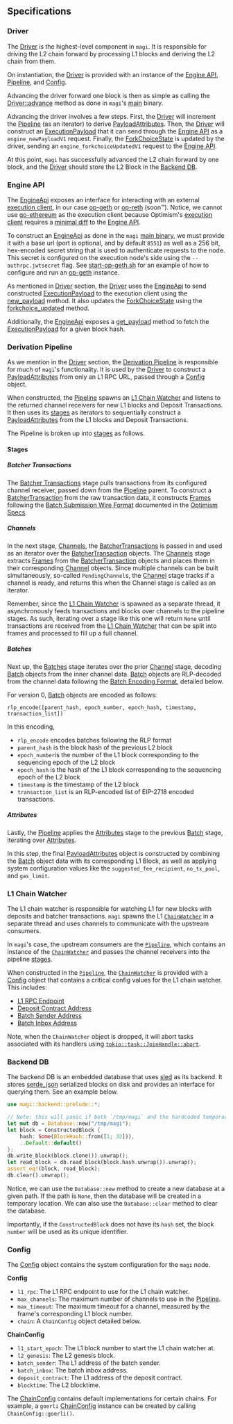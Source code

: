 ## Specifications

### Driver

The [Driver](./src/driver/mod.rs) is the highest-level component in `magi`. It is responsible for driving the L2 chain forward by processing L1 blocks and deriving the L2 chain from them.

On instantiation, the [Driver](./src/driver/mod.rs) is provided with an instance of the [Engine API](#engine-api), [Pipeline](#derivation-pipeline), and [Config](#config).

Advancing the driver forward one block is then as simple as calling the [Driver::advance](./src/driver/mod.rs#45) method as done in `magi`'s [main](./src/main.rs) binary.

Advancing the driver involves a few steps. First, the [Driver](./src/driver/mod.rs) will increment the [Pipeline](#derivation-pipeline) (as an iterator) to derive [PayloadAttributes](./src/engine/payload.rs). Then, the [Driver](./src/driver/mod.rs) will construct an [ExecutionPayload](./src/engine/payload.rs) that it can send through the [Engine API](#engine-api) as a `engine_newPayloadV1` request. Finally, the [ForkChoiceState](./src/engine/fork.rs) is updated by the driver, sending an `engine_forkchoiceUpdatedV1` request to the [Engine API](#engine-api).

At this point, `magi` has successfully advanced the L2 chain forward by one block, and the [Driver](./src/driver/mod.rs) should store the L2 Block in the [Backend DB](#backend-db).

### Engine API

The [EngineApi](./src/engine/mod.rs) exposes an interface for interacting with an external [execution client](https://ethereum.org/en/developers/docs/nodes-and-clients/#execution-clients), in our case [op-geth](https://github.com/ethereum-optimism/op-geth) or [op-reth](https://github.com/rkrasiuk/op-reth) (soon™). Notice, we cannot use [go-ethereum](https://github.com/ethereum/go-ethereum) as the execution client because Optimism's [execution client](https://github.com/ethereum-optimism/op-geth) requires a [minimal diff](https://op-geth.optimism.io/) to the [Engine API](https://github.com/ethereum/execution-apis/tree/main/src/engine).

To construct an [EngineApi](./src/engine/mod.rs) as done in the `magi` [main binary](./src/main.rs), we must provide it with a base url (port is optional, and by default `8551`) as well as a 256 bit, hex-encoded secret string that is used to authenticate requests to the node. This secret is configured on the execution node's side using the `--authrpc.jwtsecret` flag. See [start-op-geth.sh](./scripts/start-op-geth.sh) for an example of how to configure and run an [op-geth](https://github.com/ethereum-optimism/op-geth) instance.

As mentioned in [Driver](#driver) section, the [Driver](./src/driver/mod.rs) uses the [EngineApi](./src/engine/mod.rs) to send constructed [ExecutionPayload](./src/engine/payload.rs) to the execution client using the [new_payload](./src/engine/api.rs) method. It also updates the [ForkChoiceState](./src/engine/fork.rs) using the [forkchoice_updated](./src/engine/api.rs) method.

Additionally, the [EngineApi](./src/engine/mod.rs) exposes a [get_payload](./src/engine/api.rs) method to fetch the [ExecutionPayload](./src/engine/payload.rs) for a given block hash.

### Derivation Pipeline

As we mention in the [Driver](#driver) section, the [Derivation Pipeline](./src/derive/mod.rs) is responsible for much of `magi`'s functionality. It is used by the [Driver](#driver) to construct a [PayloadAttributes](./src/engine/payload.rs) from only an L1 RPC URL, passed through a [Config](#config) object.

When constructed, the [Pipeline](./src/derive/mod.rs) spawns an [L1 Chain Watcher](#l1-chain-watcher) and listens to the returned channel receivers for new L1 blocks and Deposit Transactions. It then uses its [stages](./src/derive/stages/mod.rs) as iterators to sequentially construct a [PayloadAttributes](./src/engine/payload.rs) from the L1 blocks and Deposit Transactions.

The Pipeline is broken up into [stages](./src/derive/stages/mod.rs) as follows.

#### Stages

##### Batcher Transactions

The [Batcher Transactions](./src/derive/stages/batcher.rs) stage pulls transactions from its configured channel receiver, passed down from the [Pipeline](./src/derive/mod.rs) parent. To construct a [BatcherTransaction](./src/derive/stages/batcher_transactions.rs) from the raw transaction data, it constructs [Frames](./src/derive/stages/batcher_transactions.rs) following the [Batch Submission Wire Format](https://github.com/ethereum-optimism/optimism/blob/develop/specs/derivation.md#batch-submission-wire-format) documented in the [Optimism Specs](https://github.com/ethereum-optimism/optimism/blob/develop/specs/README.md).

##### Channels

In the next stage, [Channels](./src/derive/stages/channels.rs), the [BatcherTransactions](./src/derive/stages/batcher.rs) is passed in and used as an iterator over the [BatcherTransaction](./src/derive/stages/batcher.rs) objects. The [Channels](./src/derive/stages/channels.rs) stage extracts [Frames](./src/derive/stages/batcher.rs) from the [BatcherTransaction](./src/derive/stages/batcher.rs) objects and places them in their corresponding [Channel](./src/derive/stages/channels.rs) objects. Since multiple channels can be built simultaneously, so-called `PendingChannel`s, the [Channel](./src/derive/stages/channels.rs) stage tracks if a channel is ready, and returns this when the Channel stage is called as an iterator.

Remember, since the [L1 Chain Watcher](#l1-chain-watcher) is spawned as a separate thread, it asynchronously feeds transactions and blocks over channels to the pipeline stages. As such, iterating over a stage like this one will return `None` until transactions are received from the [L1 Chain Watcher](#l1-chain-watcher) that can be split into frames and processed to fill up a full channel.

##### Batches

Next up, the [Batches](./src/derive/stages/batches.rs) stage iterates over the prior [Channel](./src/derive/stages/channels.rs) stage, decoding [Batch](./src/derive/stages/batches.rs) objects from the inner channel data. [Batch](./src/derive/stages/batches.rs) objects are RLP-decoded from the channel data following the [Batch Encoding Format](https://github.com/ethereum-optimism/optimism/blob/develop/specs/derivation.md#batch-format), detailed below.

For version 0, [Batch](./src/derive/stages/batches.rs) objects are encoded as follows:

```golang
rlp_encode([parent_hash, epoch_number, epoch_hash, timestamp, transaction_list])
```

In this encoding,
- `rlp_encode` encodes batches following the RLP format
- `parent_hash` is the block hash of the previous L2 block
- `epoch_number`is the number of the L1 block corresponding to the sequencing epoch of the L2 block
- `epoch_hash` is the hash of the L1 block corresponding to the sequencing epoch of the L2 block
- `timestamp` is the timestamp of the L2 block
- `transaction_list` is an RLP-encoded list of EIP-2718 encoded transactions.

##### Attributes

Lastly, the [Pipeline](./src/derive/mod.rs) applies the [Attributes](./src/derive/stages/attributes.rs) stage to the previous [Batch](./src/derive/stages/batches.rs) stage, iterating over [Attributes](./src/derive/stages/attributes.rs).

In this step, the final [PayloadAttributes](./src/derive/stages/attributes.rs) object is constructed by combining the [Batch](./src/derive/stages/batches.rs) object data with its corresponding L1 Block, as well as applying system configuration values like the `suggested_fee_recipient`, `no_tx_pool`, and `gas_limit`.

### L1 Chain Watcher

The L1 chain watcher is responsible for watching L1 for new blocks with deposits and batcher transactions. `magi` spawns the L1 [`ChainWatcher`](./src/l1/mod.rs) in a separate thread and uses channels to communicate with the upstream consumers.

In `magi`'s case, the upstream consumers are the [`Pipeline`](./src/derive/mod.rs), which contains an instance of the [`ChainWatcher`](./src/l1/mod.rs) and passes the channel receivers into the pipeline [stages](./src/derive/stages/mod.rs).

When constructed in the [`Pipeline`](./src/derive/mod.rs), the [`ChainWatcher`](./src/l1/mod.rs) is provided with a [Config](./src/config.rs) object that contains a critical config values for the L1 chain watcher. This includes:
- [L1 RPC Endpoint](./src/config/mod.rs#L11)
- [Deposit Contract Address](./src/config/mod.rs#L32)
- [Batch Sender Address](./src/config/mod.rs#L30)
- [Batch Inbox Address](./src/config/mod.rs#L30)

Note, when the `ChainWatcher` object is dropped, it will abort tasks associated with its handlers using [`tokio::task::JoinHandle::abort`](https://docs.rs/tokio/1.13.0/tokio/task/struct.JoinHandle.html#method.abort).

### Backend DB

The backend DB is an embedded database that uses [sled](https://docs.rs/sled/latest/sled/index.html) as its backend.
It stores [serde_json](https://docs.rs/serde_json/latest/serde_json/index.html) serialized blocks on disk and provides an interface for querying them. See an example below.

```rust
use magi::backend::prelude::*;

// Note: this will panic if both `/tmp/magi` and the hardcoded temporary location cannot be used.
let mut db = Database::new("/tmp/magi");
let block = ConstructedBlock {
    hash: Some(BlockHash::from([1; 32])),
    ..Default::default()
};
db.write_block(block.clone()).unwrap();
let read_block = db.read_block(block.hash.unwrap()).unwrap();
assert_eq!(block, read_block);
db.clear().unwrap();
```

Notice, we can use the `Database::new` method to create a new database at a given path. If the path is `None`, then the database will be created in a temporary location. We can also use the `Database::clear` method to clear the database.

Importantly, if the `ConstructedBlock` does not have its `hash` set, the block `number` will be used as its unique identifier.

### Config

The [Config](./src/config/mod.rs) object contains the system configuration for the `magi` node.

**Config**
- `l1_rpc`: The L1 RPC endpoint to use for the L1 chain watcher.
- `max_channels`: The maximum number of channels to use in the [Pipeline](./src/derive/mod.rs).
- `max_timeout`: The maximum timeout for a channel, measured by the frame's corresponding L1 block number.
- `chain`: A `ChainConfig` object detailed below.

**ChainConfig**
- `l1_start_epoch`: The L1 block number to start the L1 chain watcher at.
- `l2_genesis`: The L2 genesis block.
- `batch_sender`: The L1 address of the batch sender.
- `batch_inbox`: The batch inbox address.
- `deposit_contract`: The L1 address of the deposit contract.
- `blocktime`: The L2 blocktime.

The [ChainConfig](./src/config/mod.rs) contains default implementations for certain chains. For example, a `goerli` [ChainConfig](./src/config/mod.rs) instance can be created by calling `ChainConfig::goerli()`.
